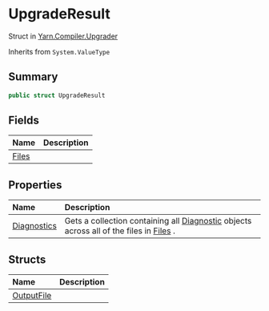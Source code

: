 # UpgradeResult

Struct in [Yarn.Compiler.Upgrader](api/csharp/yarn.compiler.upgrader.md)

Inherits from `System.ValueType`

## Summary



```csharp
public struct UpgradeResult
```

## Fields

|Name|Description|
|:---|:---|
|[Files](api/csharp/yarn.compiler.upgrader.upgraderesult.files.md)||

## Properties

|Name|Description|
|:---|:---|
|[Diagnostics](api/csharp/yarn.compiler.upgrader.upgraderesult.diagnostics.md)|Gets a collection containing all  <a href="yarn.compiler.diagnostic.md">Diagnostic</a>  objects across all of the files in  <a href="yarn.compiler.upgrader.upgraderesult.files.md">Files</a> .|

## Structs

|Name|Description|
|:---|:---|
|[OutputFile](api/csharp/yarn.compiler.upgrader.upgraderesult.outputfile.md)||

